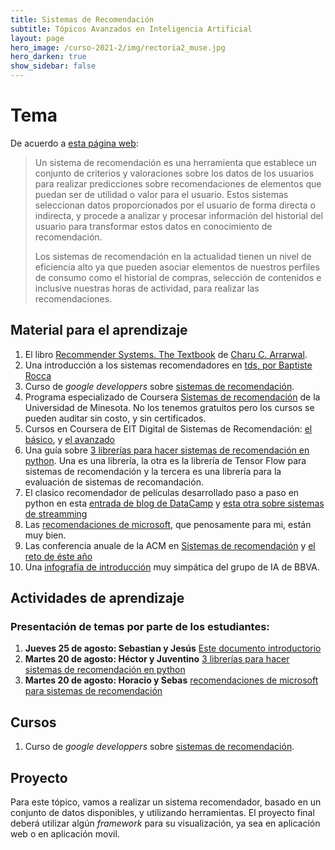 ```yaml
---
title: Sistemas de Recomendación 
subtitle: Tópicos Avanzados en Inteligencia Artificial 
layout: page
hero_image: /curso-2021-2/img/rectoria2_muse.jpg
hero_darken: true
show_sidebar: false
---
```


# Tema

De acuerdo a [esta página web](https://www.grapheverywhere.com/sistemas-de-recomendacion-que-son-tipos-y-ejemplos/):

> Un sistema de recomendación es una herramienta que establece un conjunto de criterios y valoraciones sobre los datos de los usuarios para realizar predicciones sobre recomendaciones de elementos que puedan ser de utilidad o valor para el usuario. Estos sistemas seleccionan datos proporcionados por el usuario de forma directa o indirecta, y procede a analizar y procesar información del historial del usuario para transformar estos datos en conocimiento de recomendación.
>
> Los sistemas de recomendación en la actualidad tienen un nivel de eficiencia alto ya que pueden asociar elementos de nuestros perfiles de consumo como el historial de compras, selección de contenidos e inclusive nuestras horas de actividad, para realizar las recomendaciones.


## Material para el aprendizaje

1. El libro [Recommender Systems. The Textbook](http://www.charuaggarwal.net/Recommender-Systems.pdf) de [Charu C. Arrarwal](http://www.charuaggarwal.net).
2. Una introducción a los sistemas recomendadores en [tds, por Baptiste Rocca](https://towardsdatascience.com/introduction-to-recommender-systems-6c66cf15ada)
3. Curso de *google developpers* sobre [sistemas de recomendación](https://developers.google.com/machine-learning/recommendation).
4. Programa especializado de Coursera [Sistemas de recomendación](https://www.coursera.org/specializations/recommender-systems) de la Universidad de Minesota. No los tenemos gratuitos pero los cursos se pueden auditar sin costo, y sin certificados.
5. Cursos en Coursera de EIT Digital de Sistemas de Recomendación: [el básico](https://www.coursera.org/learn/basic-recommender-systems), y [el avanzado](https://www.coursera.org/learn/advanced-recommender-systems)
6. Una guía sobre [3 librerías para hacer sistemas de recomendación en python](https://towardsdatascience.com/top-3-python-package-to-learn-the-recommendation-system-bb11a916b8ff). Una es una librería, la otra es la librería de Tensor Flow para sistemas de recomendación y la tercera es una librería para la evaluación de sistemas de recomandación.
7. El clasico recomendador de películas desarrollado paso a paso en python en esta [entrada de blog de DataCamp](https://www.datacamp.com/tutorial/recommender-systems-python) y [esta otra sobre sistemas de streamming](https://www.datacamp.com/tutorial/streaming-platform-analysis)
8. Las [recomendaciones de microsoft](https://github.com/microsoft/recommenders), que penosamente para mi, están muy bien.
9. Las conferencia anuale de la ACM en [Sistemas de recomendación](https://recsys.acm.org) y [el reto de éste año](http://www.recsyschallenge.com/2022/)
10. Una [infografía de introducción](https://www.bbvaaifactory.com/recsys/#0) muy simpática del grupo de IA de BBVA.

## Actividades de aprendizaje

### Presentación de temas por parte de los estudiantes:

1. **Jueves 25 de agosto: Sebastian y Jesús** [Este documento introductorio](https://towardsdatascience.com/introduction-to-recommender-systems-6c66cf15ada)
2. **Martes 20 de agosto: Héctor y Juventino** [3 librerías para hacer sistemas de recomendación en python](https://towardsdatascience.com/top-3-python-package-to-learn-the-recommendation-system-bb11a916b8ff)
3. **Martes 20 de agosto: Horacio y Sebas** [recomendaciones de microsoft para sistemas de recomendación](https://github.com/microsoft/recommenders)

## Cursos

1. Curso de *google developpers* sobre [sistemas de recomendación](https://developers.google.com/machine-learning/recommendation).

   

## Proyecto

Para este tópico, vamos a realizar un sistema recomendador, basado en un conjunto de datos disponibles, y utilizando herramientas. El proyecto final deberá utilizar algún *framework* para su visualización, ya sea en aplicación web o en aplicación movil.

